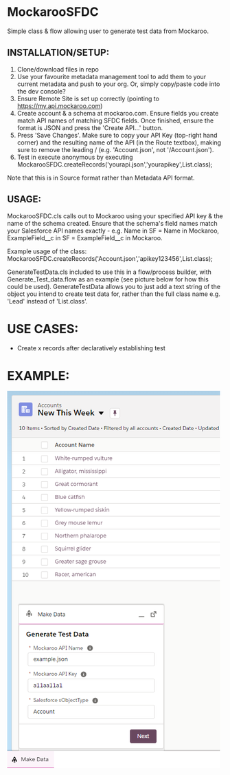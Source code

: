 # MockarooSFDC
Simple class &amp; flow allowing user to generate test data from Mockaroo.

## INSTALLATION/SETUP:
1. Clone/download files in repo
2. Use your favourite metadata management tool to add them to your current metadata and push to your org. Or, simply copy/paste code into the dev console?
3. Ensure Remote Site is set up correctly (pointing to https://my.api.mockaroo.com)
4. Create account & a schema at mockaroo.com. Ensure fields you create match API names of matching SFDC fields. Once finished, ensure the format is JSON and press the 'Create API...' button.
5. Press 'Save Changes'. Make sure to copy your API Key (top-right hand corner) and the resulting name of the API (in the Route textbox), making sure to remove the leading / (e.g. 'Account.json', not '/Account.json').
6. Test in execute anonymous by executing MockarooSFDC.createRecords('yourapi.json','yourapikey',List<YOUROBJECT>.class);

Note that this is in Source format rather than Metadata API format.

## USAGE:
MockarooSFDC.cls calls out to Mockaroo using your specified API key & the name of the schema created. Ensure that the schema's field names match your Salesforce API names exactly - e.g. Name in SF = Name in Mockaroo, ExampleField__c in SF = ExampleField__c in Mockaroo.

Example usage of the class: MockarooSFDC.createRecords('Account.json','apikey123456',List<Account>.class);

GenerateTestData.cls included to use this in a flow/process builder, with Generate_Test_data.flow as an example (see picture below for how this could be used). GenerateTestData allows you to just add a text string of the object you intend to create test data for, rather than the full class name e.g. 'Lead' instead of 'List<Account>.class'.

# USE CASES:
- Create x records after declaratively establishing test

# EXAMPLE:
![Example](https://github.com/joshdennis93/MockarooSFDC/blob/master/example.PNG)